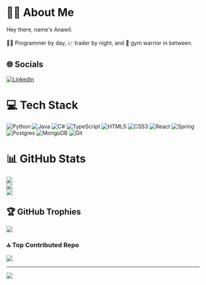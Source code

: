# 🕵️‍♂️ About Me
Hey there, name's Anawil.<br><br>👨‍💻 Programmer by day, 📈 trader by night, and 💪 gym warrior in between.


## 🌐 Socials
[![LinkedIn](https://img.shields.io/badge/LinkedIn-%230077B5.svg?logo=linkedin&logoColor=white)](https://linkedin.com/in/akaravek) 

# 💻 Tech Stack
![Python](https://img.shields.io/badge/python-3670A0?style=plastic&logo=python&logoColor=ffdd54) ![Java](https://img.shields.io/badge/java-%23ED8B00.svg?style=plastic&logo=openjdk&logoColor=white) ![C#](https://img.shields.io/badge/c%23-%23239120.svg?style=plastic&logo=csharp&logoColor=white) ![TypeScript](https://img.shields.io/badge/typescript-%23007ACC.svg?style=plastic&logo=typescript&logoColor=white) ![HTML5](https://img.shields.io/badge/html5-%23E34F26.svg?style=plastic&logo=html5&logoColor=white) ![CSS3](https://img.shields.io/badge/css3-%231572B6.svg?style=plastic&logo=css3&logoColor=white) ![React](https://img.shields.io/badge/react-%2320232a.svg?style=plastic&logo=react&logoColor=%2361DAFB) ![Spring](https://img.shields.io/badge/spring-%236DB33F.svg?style=plastic&logo=spring&logoColor=white) ![Postgres](https://img.shields.io/badge/postgres-%23316192.svg?style=plastic&logo=postgresql&logoColor=white) ![MongoDB](https://img.shields.io/badge/MongoDB-%234ea94b.svg?style=plastic&logo=mongodb&logoColor=white) ![Git](https://img.shields.io/badge/git-%23F05033.svg?style=plastic&logo=git&logoColor=white)
# 📊 GitHub Stats
![](https://github-readme-stats.vercel.app/api?username=ak0411&theme=apprentice&hide_border=true&include_all_commits=false&count_private=false)<br/>
![](https://github-readme-streak-stats.herokuapp.com/?user=ak0411&theme=apprentice&hide_border=true)<br/>
![](https://github-readme-stats.vercel.app/api/top-langs/?username=ak0411&theme=apprentice&hide_border=true&include_all_commits=false&count_private=false&layout=compact)

## 🏆 GitHub Trophies
![](https://github-profile-trophy.vercel.app/?username=ak0411&theme=apprentice&no-frame=true&no-bg=true&margin-w=4)

### 🔝 Top Contributed Repo
![](https://github-contributor-stats.vercel.app/api?username=ak0411&limit=5&theme=apprentice&hide_border=true&combine_all_yearly_contributions=true)

---
[![](https://visitcount.itsvg.in/api?id=ak0411&icon=10&color=13)](https://visitcount.itsvg.in)

<!-- Proudly created with GPRM ( https://gprm.itsvg.in ) -->
